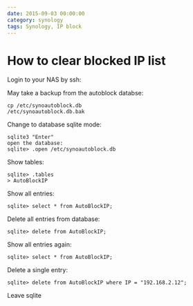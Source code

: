 ```yaml
--- 
date: 2015-09-03 00:00:00
category: synology
tags: Synology, IP block
---
```

# How to clear blocked IP list

Login to your NAS by ssh:

May take a backup from the autoblock databse:

    cp /etc/synoautoblock.db
    /etc/synoautoblock.db.bak

Change to database sqlite mode:

    sqlite3 "Enter"
    open the database:
    sqlite> .open /etc/synoautoblock.db

Show tables:
    
    sqlite> .tables
    > AutoBlockIP

Show all entries:
    
    sqlite> select * from AutoBlockIP;

Delete all entries from database:    
    
    sqlite> delete from AutoBlockIP;

Show all entries again:

    sqlite> select * from AutoBlockIP;

Delete a single entry:

    sqlite> delete from AutoBlockIP where IP = "192.168.2.12";

Leave sqlite
